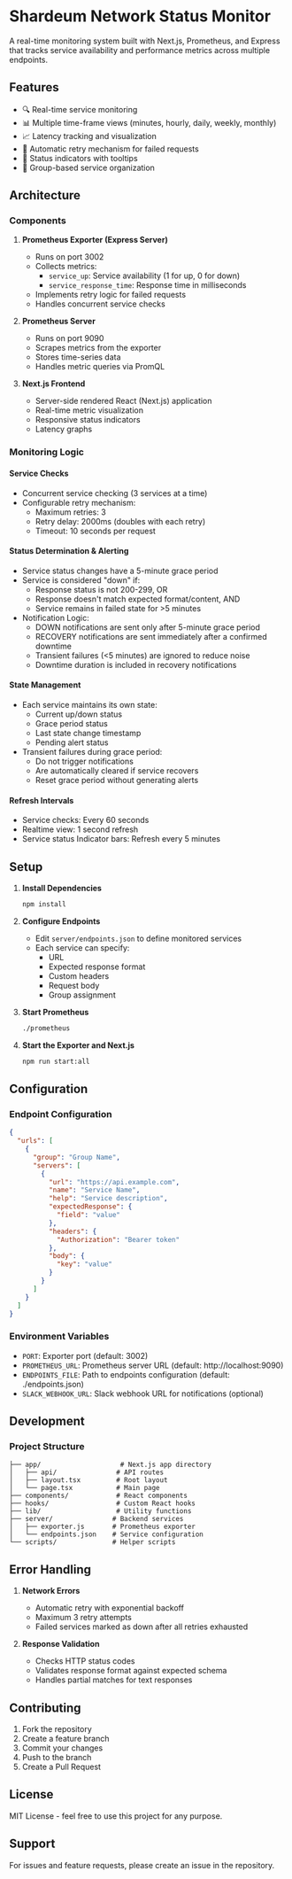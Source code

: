# Shardeum Network Status Monitor

A real-time monitoring system built with Next.js, Prometheus, and Express that tracks service availability and performance metrics across multiple endpoints.

## Features

- 🔍 Real-time service monitoring
- 📊 Multiple time-frame views (minutes, hourly, daily, weekly, monthly)
- 📈 Latency tracking and visualization
- 🔄 Automatic retry mechanism for failed requests
- 🚦 Status indicators with tooltips
- 🎯 Group-based service organization

## Architecture

### Components

1. **Prometheus Exporter (Express Server)**
   - Runs on port 3002
   - Collects metrics:
     - `service_up`: Service availability (1 for up, 0 for down)
     - `service_response_time`: Response time in milliseconds
   - Implements retry logic for failed requests
   - Handles concurrent service checks

2. **Prometheus Server**
   - Runs on port 9090
   - Scrapes metrics from the exporter
   - Stores time-series data
   - Handles metric queries via PromQL

3. **Next.js Frontend**
   - Server-side rendered React (Next.js) application
   - Real-time metric visualization
   - Responsive status indicators
   - Latency graphs

### Monitoring Logic

#### Service Checks
- Concurrent service checking (3 services at a time)
- Configurable retry mechanism:
  - Maximum retries: 3
  - Retry delay: 2000ms (doubles with each retry)
  - Timeout: 10 seconds per request

#### Status Determination & Alerting
- Service status changes have a 5-minute grace period
- Service is considered "down" if:
  - Response status is not 200-299, OR
  - Response doesn't match expected format/content, AND
  - Service remains in failed state for >5 minutes
- Notification Logic:
  - DOWN notifications are sent only after 5-minute grace period
  - RECOVERY notifications are sent immediately after a confirmed downtime
  - Transient failures (<5 minutes) are ignored to reduce noise
  - Downtime duration is included in recovery notifications

#### State Management
- Each service maintains its own state:
  - Current up/down status
  - Grace period status
  - Last state change timestamp
  - Pending alert status
- Transient failures during grace period:
  - Do not trigger notifications
  - Are automatically cleared if service recovers
  - Reset grace period without generating alerts

#### Refresh Intervals
- Service checks: Every 60 seconds
- Realtime view: 1 second refresh
- Service status Indicator bars: Refresh every 5 minutes

## Setup

1. **Install Dependencies**
   ```bash
   npm install
   ```

2. **Configure Endpoints**
   - Edit `server/endpoints.json` to define monitored services
   - Each service can specify:
     - URL
     - Expected response format
     - Custom headers
     - Request body
     - Group assignment

3. **Start Prometheus**
   ```bash
   ./prometheus
   ```

4. **Start the Exporter and Next.js**
   ```bash
   npm run start:all
   ```

## Configuration

### Endpoint Configuration

```json
{
  "urls": [
    {
      "group": "Group Name",
      "servers": [
        {
          "url": "https://api.example.com",
          "name": "Service Name",
          "help": "Service description",
          "expectedResponse": {
            "field": "value"
          },
          "headers": {
            "Authorization": "Bearer token"
          },
          "body": {
            "key": "value"
          }
        }
      ]
    }
  ]
}
```

### Environment Variables

- `PORT`: Exporter port (default: 3002)
- `PROMETHEUS_URL`: Prometheus server URL (default: http://localhost:9090)
- `ENDPOINTS_FILE`: Path to endpoints configuration (default: ./endpoints.json)
- `SLACK_WEBHOOK_URL`: Slack webhook URL for notifications (optional)

## Development

### Project Structure

```
├── app/                    # Next.js app directory
│   ├── api/               # API routes
│   ├── layout.tsx         # Root layout
│   └── page.tsx           # Main page
├── components/            # React components
├── hooks/                 # Custom React hooks
├── lib/                   # Utility functions
├── server/               # Backend services
│   ├── exporter.js       # Prometheus exporter
│   └── endpoints.json    # Service configuration
└── scripts/              # Helper scripts
```

## Error Handling

1. **Network Errors**
   - Automatic retry with exponential backoff
   - Maximum 3 retry attempts
   - Failed services marked as down after all retries exhausted

2. **Response Validation**
   - Checks HTTP status codes
   - Validates response format against expected schema
   - Handles partial matches for text responses


## Contributing

1. Fork the repository
2. Create a feature branch
3. Commit your changes
4. Push to the branch
5. Create a Pull Request

## License

MIT License - feel free to use this project for any purpose.

## Support

For issues and feature requests, please create an issue in the repository.